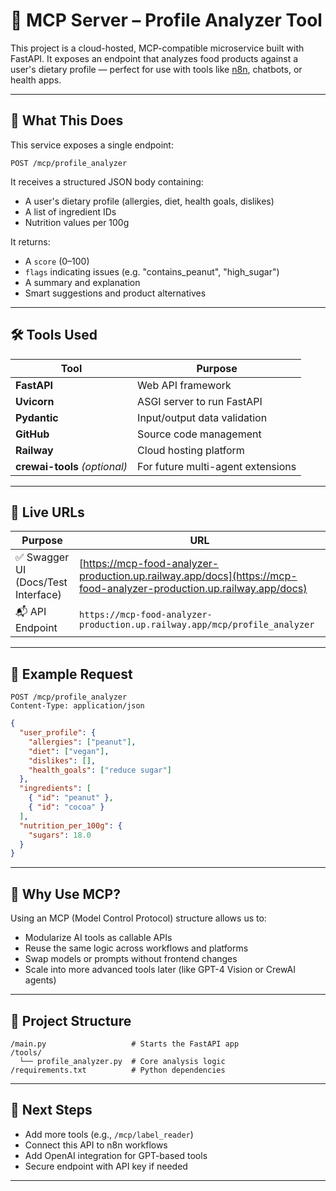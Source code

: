 # 🧠 MCP Server – Profile Analyzer Tool

This project is a cloud-hosted, MCP-compatible microservice built with FastAPI. It exposes an endpoint that analyzes food products against a user's dietary profile — perfect for use with tools like [n8n](https://n8n.io), chatbots, or health apps.

---

## 🚀 What This Does

This service exposes a single endpoint:

```
POST /mcp/profile_analyzer
```

It receives a structured JSON body containing:
- A user's dietary profile (allergies, diet, health goals, dislikes)
- A list of ingredient IDs
- Nutrition values per 100g

It returns:
- A `score` (0–100)
- `flags` indicating issues (e.g. "contains_peanut", "high_sugar")
- A summary and explanation
- Smart suggestions and product alternatives

---

## 🛠️ Tools Used

| Tool | Purpose |
|------|---------|
| **FastAPI** | Web API framework |
| **Uvicorn** | ASGI server to run FastAPI |
| **Pydantic** | Input/output data validation |
| **GitHub** | Source code management |
| **Railway** | Cloud hosting platform |
| **crewai-tools** *(optional)* | For future multi-agent extensions |

---

## 🔗 Live URLs

| Purpose | URL |
|--------|-----|
| ✅ Swagger UI (Docs/Test Interface) | [https://mcp-food-analyzer-production.up.railway.app/docs](https://mcp-food-analyzer-production.up.railway.app/docs) |
| 📬 API Endpoint | `https://mcp-food-analyzer-production.up.railway.app/mcp/profile_analyzer` |

---

## 🔄 Example Request

```
POST /mcp/profile_analyzer
Content-Type: application/json
```

```json
{
  "user_profile": {
    "allergies": ["peanut"],
    "diet": ["vegan"],
    "dislikes": [],
    "health_goals": ["reduce sugar"]
  },
  "ingredients": [
    { "id": "peanut" },
    { "id": "cocoa" }
  ],
  "nutrition_per_100g": {
    "sugars": 18.0
  }
}
```

---

## 🧠 Why Use MCP?

Using an MCP (Model Control Protocol) structure allows us to:
- Modularize AI tools as callable APIs
- Reuse the same logic across workflows and platforms
- Swap models or prompts without frontend changes
- Scale into more advanced tools later (like GPT-4 Vision or CrewAI agents)

---

## 📁 Project Structure

```
/main.py                   # Starts the FastAPI app
/tools/
  └── profile_analyzer.py  # Core analysis logic
/requirements.txt          # Python dependencies
```

---

## 📝 Next Steps

- Add more tools (e.g., `/mcp/label_reader`)
- Connect this API to n8n workflows
- Add OpenAI integration for GPT-based tools
- Secure endpoint with API key if needed

---
